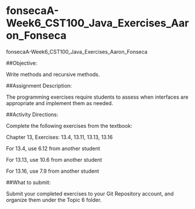 # fonsecaA-Week6_CST100_Java_Exercises_Aaron_Fonseca
fonsecaA-Week6_CST100_Java_Exercises_Aaron_Fonseca

##Objective:

Write methods and recursive methods.

##Assignment Description: 

The programming exercises require students to assess when interfaces are appropriate and implement them as needed.

##Activity Directions:

Complete the following exercises from the textbook:

Chapter 13, Exercises: 13.4, 13.11, 13.13, 13.16

For 13.4, use 6.12 from another student

For 13.13, use 10.6 from another student

For 13.16, use 7.9 from another student

##What to submit:

Submit your completed exercises to your Git Repository account, and organize them under the Topic 6 folder.